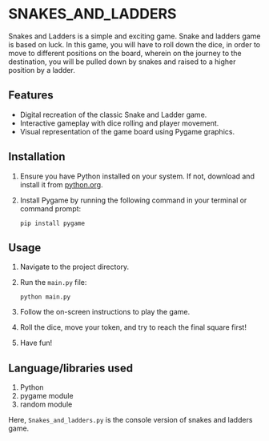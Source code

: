 # SNAKES_AND_LADDERS

Snakes and Ladders is a simple and exciting game. Snake and ladders game is based on luck. In this game, you will have to roll down the dice, in order to move to different positions on the board, wherein on the journey to the destination, you will be pulled down by snakes and raised to a higher position by a ladder.

## Features

- Digital recreation of the classic Snake and Ladder game.
- Interactive gameplay with dice rolling and player movement.
- Visual representation of the game board using Pygame graphics.

## Installation

1. Ensure you have Python installed on your system. If not, download and install it from [python.org](https://www.python.org/).
2. Install Pygame by running the following command in your terminal or command prompt:

    ```
    pip install pygame
    ```
## Usage

1. Navigate to the project directory.
2. Run the `main.py` file:

    ```
    python main.py
    ```

3. Follow the on-screen instructions to play the game.
4. Roll the dice, move your token, and try to reach the final square first!
5. Have fun!

## Language/libraries used 

1. Python
2. pygame module
3. random module


Here, `Snakes_and_ladders.py` is the console version of snakes and ladders game.
